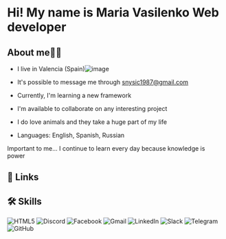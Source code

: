 # Hi! My name is Maria Vasilenko Web developer 
## About me👩‍💻

 - I live in Valencia (Spain)![image](https://github.com/user-attachments/assets/7495e933-5f9b-4cf2-ace7-032bba8895af)

 - It's possible to message me through snysic1987@gmail.com
 - Currently, I'm learning a new framework
 - I'm available to collaborate on any interesting project
 - I do love animals and they take a huge part of my life
 - Languages: English, Spanish, Russian

Important to me...
I continue to learn every day because knowledge is power
## 🔗 Links
## 🛠 Skills

![HTML5](https://img.shields.io/badge/html5-%23E34F26.svg?style=for-the-badge&logo=html5&logoColor=white)
![Discord](https://img.shields.io/badge/Discord-%235865F2.svg?style=for-the-badge&logo=discord&logoColor=white)
![Facebook](https://img.shields.io/badge/Facebook-%231877F2.svg?style=for-the-badge&logo=Facebook&logoColor=white)
![Gmail](https://img.shields.io/badge/Gmail-D14836?style=for-the-badge&logo=gmail&logoColor=white)
![LinkedIn](https://img.shields.io/badge/linkedin-%230077B5.svg?style=for-the-badge&logo=linkedin&logoColor=white)
![Slack](https://img.shields.io/badge/Slack-4A154B?style=for-the-badge&logo=slack&logoColor=white)
![Telegram](https://img.shields.io/badge/Telegram-2CA5E0?style=for-the-badge&logo=telegram&logoColor=white)
![GitHub](https://img.shields.io/badge/github-%23121011.svg?style=for-the-badge&logo=github&logoColor=white)


